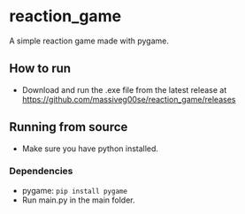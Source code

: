 # reaction_game
A simple reaction game made with pygame.
## How to run
- Download and run the .exe file from the latest release at https://github.com/massiveg00se/reaction_game/releases
## Running from source
- Make sure you have python installed.
### Dependencies
- pygame: `pip install pygame`
- Run main.py in the main folder.
